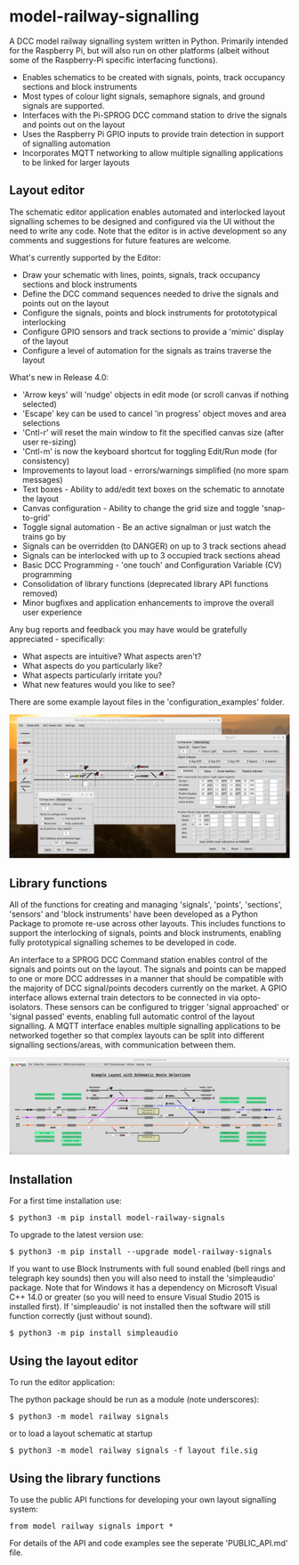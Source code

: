 # model-railway-signalling

A DCC model railway signalling system written in Python. Primarily intended for the Raspberry Pi, but 
will also run on other platforms (albeit without some of the Raspberry-Pi specific interfacing functions). 
* Enables schematics to be created with signals, points, track occupancy sections and block instruments
* Most types of colour light signals, semaphore signals, and ground signals are supported.
* Interfaces with the Pi-SPROG DCC command station to drive the signals and points out on the layout
* Uses the Raspberry Pi GPIO inputs to provide train detection in support of signalling automation
* Incorporates MQTT networking to allow multiple signalling applications to be linked for larger layouts

## Layout editor

The schematic editor application enables automated and interlocked layout signalling schemes to be
designed and configured via the UI without the need to write any code. Note that the editor is in
active development so any comments and suggestions for future features are welcome.

What's currently supported by the Editor:
* Draw your schematic with lines, points, signals, track occupancy sections and block instruments
* Define the DCC command sequences needed to drive the signals and points out on the layout
* Configure the signals, points and block instruments for protototypical interlocking
* Configure GPIO sensors and track sections to provide a 'mimic' display of the layout
* Configure a level of automation for the signals as trains traverse the layout

What's new in Release 4.0:
* 'Arrow keys' will 'nudge' objects in edit mode (or scroll canvas if nothing selected)
* 'Escape' key can be used to cancel 'in progress' object moves and area selections
* 'Cntl-r' will reset the main window to fit the specified canvas size (after user re-sizing)
* 'Cntl-m' is now the keyboard shortcut for toggling Edit/Run mode (for consistency)
* Improvements to layout load - errors/warnings simplified (no more spam messages)
* Text boxes - Ability to add/edit text boxes on the schematic to annotate the layout
* Canvas configuration - Ability to change the grid size and toggle 'snap-to-grid'
* Toggle signal automation - Be an active signalman or just watch the trains go by
* Signals can be overridden (to DANGER) on up to 3 track sections ahead
* Signals can be interlocked with up to 3 occupied track sections ahead
* Basic DCC Programming - 'one touch' and Configuration Variable (CV) programming
* Consolidation of library functions (deprecated library API functions removed)
* Minor bugfixes and application enhancements to improve the overall user experience

Any bug reports and feedback you may have would be gratefully appreciated - specifically:
* What aspects are intuitive? What aspects aren't?
* What aspects do you particularly like?
* What aspects particularly irritate you?
* What new features would you like to see?

There are some example layout files in the 'configuration_examples' folder.

![Example Screenshot](https://github.com/johnrm174/model-railway-signalling/blob/main/README_screenshot2.png)
## Library functions

All of the functions for creating and managing 'signals', 'points', 'sections', 'sensors' and 'block instruments' 
have been developed as a Python Package to promote re-use across other layouts. This includes functions to support 
the interlocking of signals, points and block instruments, enabling fully prototypical signalling schemes to be 
developed in code.

An interface to a SPROG DCC Command station enables control of the signals and points out on the layout. 
The signals and points can be mapped to one or more DCC addresses in a manner that should be compatible with 
the majority of DCC signal/points decoders currently on the market. A GPIO interface allows external train 
detectors to be connected in via opto-isolators. These sensors can be configured to trigger 'signal approached' 
or 'signal passed' events, enabling full automatic control of the layout signalling. A MQTT interface enables 
multiple signalling applications to be networked together so that complex layouts can be split into different 
signalling sections/areas, with communication between them.

![Example Screenshot](https://github.com/johnrm174/model-railway-signalling/blob/main/README_screenshot1.png)

## Installation

For a first time installation use:
<pre>
$ python3 -m pip install model-railway-signals 
</pre>
To upgrade to the latest version use:
<pre>
$ python3 -m pip install --upgrade model-railway-signals 
</pre>
If you want to use Block Instruments with full sound enabled (bell rings and telegraph key sounds)
then you will also need to install the 'simpleaudio' package. Note that for Windows it has a dependency 
on Microsoft Visual C++ 14.0 or greater (so you will need to ensure Visual Studio 2015 is installed first).
If 'simpleaudio' is not installed then the software will still function correctly (just without sound).
<pre>
$ python3 -m pip install simpleaudio
</pre>

## Using the layout editor

To run the editor application:

The python package should be run as a module (note underscores):
<pre>
$ python3 -m model_railway_signals
</pre>
or to load a layout schematic at startup
<pre>
$ python3 -m model_railway_signals -f layout_file.sig
</pre>

## Using the library functions

To use the public API functions for developing your own layout signalling system:
<pre>
from model_railway_signals import * 
</pre>
For details of the API and code examples see the seperate 'PUBLIC_API.md' file.

